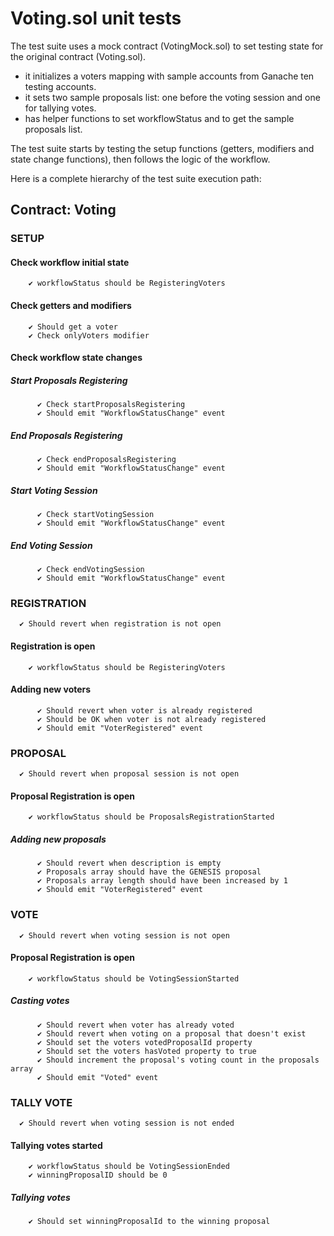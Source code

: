 # Voting.sol unit tests
The test suite uses a mock contract (VotingMock.sol) to set testing state for the original contract (Voting.sol).

- it initializes a voters mapping with sample accounts from Ganache ten testing accounts.
- it sets two sample proposals list: one before the voting session and one for tallying votes.
- has helper functions to set workflowStatus and to get the sample proposals list.

The test suite starts by testing the setup functions (getters, modifiers and state change functions), then follows the logic of the workflow.

Here is a complete hierarchy of the test suite execution path:

  ## Contract: Voting
### SETUP
#### Check workflow initial state
        ✔ workflowStatus should be RegisteringVoters
#### Check getters and modifiers
        ✔ Should get a voter
        ✔ Check onlyVoters modifier
#### Check workflow state changes
##### Start Proposals Registering
          ✔ Check startProposalsRegistering
          ✔ Should emit "WorkflowStatusChange" event
##### End Proposals Registering
          ✔ Check endProposalsRegistering
          ✔ Should emit "WorkflowStatusChange" event
##### Start Voting Session
          ✔ Check startVotingSession
          ✔ Should emit "WorkflowStatusChange" event
##### End Voting Session
          ✔ Check endVotingSession
          ✔ Should emit "WorkflowStatusChange" event
### REGISTRATION
      ✔ Should revert when registration is not open
#### Registration is open
        ✔ workflowStatus should be RegisteringVoters
#### Adding new voters
          ✔ Should revert when voter is already registered
          ✔ Should be OK when voter is not already registered
          ✔ Should emit "VoterRegistered" event
### PROPOSAL
      ✔ Should revert when proposal session is not open
#### Proposal Registration is open
        ✔ workflowStatus should be ProposalsRegistrationStarted
##### Adding new proposals
          ✔ Should revert when description is empty
          ✔ Proposals array should have the GENESIS proposal
          ✔ Proposals array length should have been increased by 1
          ✔ Should emit "VoterRegistered" event
### VOTE
      ✔ Should revert when voting session is not open
#### Proposal Registration is open
        ✔ workflowStatus should be VotingSessionStarted
##### Casting votes
          ✔ Should revert when voter has already voted
          ✔ Should revert when voting on a proposal that doesn't exist
          ✔ Should set the voters votedProposalId property
          ✔ Should set the voters hasVoted property to true
          ✔ Should increment the proposal's voting count in the proposals array
          ✔ Should emit "Voted" event
### TALLY VOTE
      ✔ Should revert when voting session is not ended
#### Tallying votes started
        ✔ workflowStatus should be VotingSessionEnded
        ✔ winningProposalID should be 0
##### Tallying votes
        ✔ Should set winningProposalId to the winning proposal